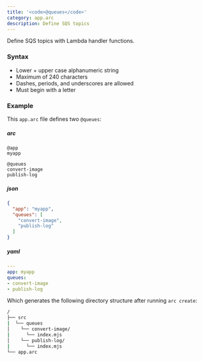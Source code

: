 ```yaml
---
title: '<code>@queues</code>'
category: app.arc
description: Define SQS topics
---
```


Define SQS topics with Lambda handler functions.

### Syntax

- Lower + upper case alphanumeric string
- Maximum of 240 characters
- Dashes, periods, and underscores are allowed
- Must begin with a letter


### Example

This `app.arc` file defines two `@queues`:

<arc-viewer default-tab=arc>
<div slot=contents>

<arc-tab label=arc>
<h5>arc</h5>
<div slot=content>

```arc
@app
myapp

@queues
convert-image
publish-log
```
</div>
</arc-tab>

<arc-tab label=json>
<h5>json</h5>
<div slot=content>

```json
{
  "app": "myapp",
  "queues": [
    "convert-image",
    "publish-log"
  ]
}
```
</div>
</arc-tab>

<arc-tab label=yaml>
<h5>yaml</h5>
<div slot=content>

```yaml
---
app: myapp
queues:
- convert-image
- publish-log
```
</div>
</arc-tab>

</div>
</arc-viewer>

Which generates the following directory structure after running `arc create`:

```bash
/
├── src
|  └── queues
│    └── convert-image/
|      └── index.mjs
│    └── publish-log/
|      └── index.mjs
└── app.arc
```
